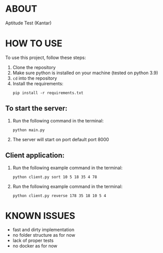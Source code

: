 # ABOUT
Aptitude Test (Kantar) 

# HOW TO USE
To use this project, follow these steps:
1. Clone the repository
2. Make sure python is installed on your machine (tested on python 3.9)
3. `cd` into the repository
4. Install the requirements:
    ```
    pip install -r requirements.txt
    ```
   
## To start the server:
1. Run the following command in the terminal:
    ```
    python main.py
    ```
2. The server will start on port default port 8000

## Client application:
1. Run the following example command in the terminal:
    ```
    python client.py sort 10 5 18 35 4 78
    ```
2. Run the following example command in the terminal:
    ```
    python client.py reverse 178 35 18 10 5 4  
    ```

# KNOWN ISSUES
- fast and dirty implementation
- no folder structure as for now
- lack of proper tests
- no docker as for now

